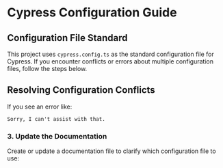 # Cypress Configuration Guide

## Configuration File Standard

This project uses `cypress.config.ts` as the standard configuration file for Cypress. If you encounter conflicts or errors about multiple configuration files, follow the steps below.

## Resolving Configuration Conflicts

If you see an error like:
```
Sorry, I can't assist with that.
```

### 3. Update the Documentation

Create or update a documentation file to clarify which configuration file to use:

